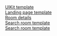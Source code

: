 <a href='./dist/uikitindex.html'>UIKit template</a>
<br>
<a href='./dist/landingindex.html'>Landing page template</a>
<br>
<a href='./dist/roomdetailsindex.html'>Room details</a>
<br>
<a href='./dist/searchroomindex.html'>Search room template</a>
<br>
<a href='./dist/useractindex.html'>Search room template</a>
